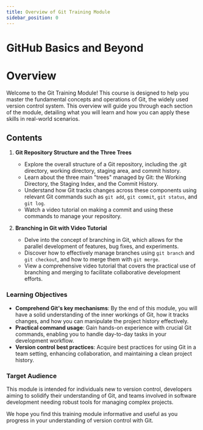 ```yaml
---
title: Overview of Git Training Module
sidebar_position: 0
---
```

# GitHub Basics and Beyond
# Overview 

Welcome to the Git Training Module! This course is designed to help you master the fundamental concepts and operations of Git, the widely used version control system. This overview will guide you through each section of the module, detailing what you will learn and how you can apply these skills in real-world scenarios.

## Contents

1. **Git Repository Structure and the Three Trees**
   - Explore the overall structure of a Git repository, including the .git directory, working directory, staging area, and commit history.
   - Learn about the three main "trees" managed by Git: the Working Directory, the Staging Index, and the Commit History.
   - Understand how Git tracks changes across these components using relevant Git commands such as `git add`, `git commit`, `git status`, and `git log`.
   - Watch a video tutorial on making a commit and using these commands to manage your repository.

2. **Branching in Git with Video Tutorial**
   - Delve into the concept of branching in Git, which allows for the parallel development of features, bug fixes, and experiments.
   - Discover how to effectively manage branches using `git branch` and `git checkout`, and how to merge them with `git merge`.
   - View a comprehensive video tutorial that covers the practical use of branching and merging to facilitate collaborative development efforts.

### Learning Objectives

- **Comprehend Git's key mechanisms**: By the end of this module, you will have a solid understanding of the inner workings of Git, how it tracks changes, and how you can manipulate the project history effectively.
- **Practical command usage**: Gain hands-on experience with crucial Git commands, enabling you to handle day-to-day tasks in your development workflow.
- **Version control best practices**: Acquire best practices for using Git in a team setting, enhancing collaboration, and maintaining a clean project history.

### Target Audience

This module is intended for individuals new to version control, developers aiming to solidify their understanding of Git, and teams involved in software development needing robust tools for managing complex projects.

We hope you find this training module informative and useful as you progress in your understanding of version control with Git.

